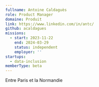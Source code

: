 ```yaml
---
fullname: Antoine Caldaguès
role: Product Manager
domaine: Produit
link: https://www.linkedin.com/in/antc/
github: acaldagues
missions:
  - start: 2023-11-22
    end: 2024-03-29
    status: independent
    employer: ''
startups:
  - data-inclusion
memberType: beta
---
```


Entre Paris et la Normandie
